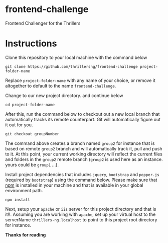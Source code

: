 # frontend-challenge
Frontend Challenger for the Thrillers

# Instructions

Clone this repository to your local machine with the command below
```
git clone https://github.com/thrillersng/frontend-challenge project-folder-name
```
Replace `project-folder-name` with any name of your choice, or remove it altogether to default to the name `frontend-challenge`.

Change to our new project directory. and continue below
```
cd project-folder-name
```

After this, run the command below to checkout out a new local branch that automatically tracks its remote counterpart. Git will automatically figure out it out for you.
```
git checkout groupNumber
```
The command above creates a branch named `group2` for instance that is based on remote `group2` branch and will automatically track it, pull and push to it. At this point, your current working directory will reflect the current files and folders in the `group2` remote branch (`group2` is used here as an instance. yours could be `group1` ...).

Install project dependencies that includes `jquery`, `bootstrap` and `popper.js` (required by `bootstrap`) using the command below. Please make sure that [npm](https://www.npmjs.com/) is installed in your machine and that is available in your global environment path.
```
npm install
```
Next, setup your `apache` or `iis` server for this project directory and that is it!!. Assuming you are working with `apache`, set up your virtual host to the serverName `thrillers-ng.localhost` to point to this project root directory for instance.

**Thanks for reading**

